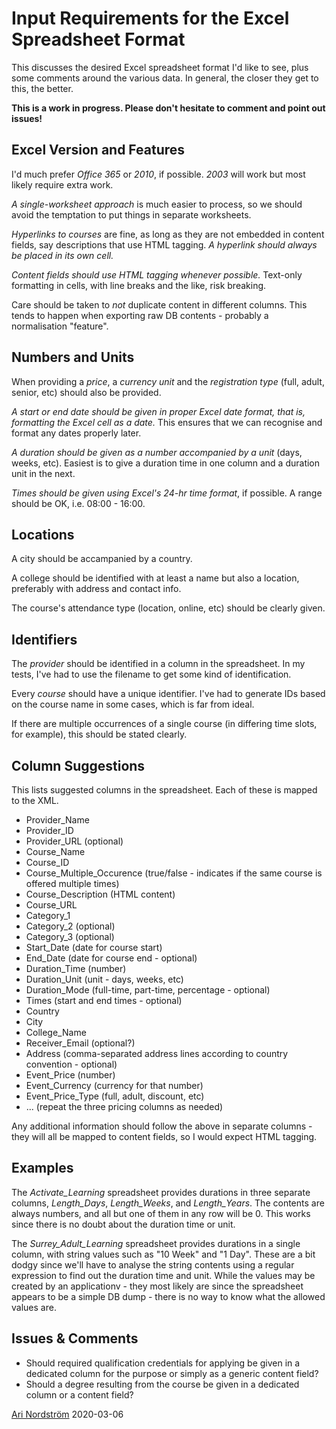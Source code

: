 # Input Requirements for the Excel Spreadsheet Format

This discusses the desired Excel spreadsheet format I'd like to see, plus some comments around the various data. In general, the closer they get to this, the better.

**This is a work in progress. Please don't hesitate to comment and point out issues!**


## Excel Version and Features

I'd much prefer *Office 365* or *2010*, if possible. *2003* will work but most likely require extra work.

*A single-worksheet approach* is much easier to process, so we should avoid the temptation to put things in separate worksheets.

*Hyperlinks to courses* are fine, as long as they are not embedded in content fields, say descriptions that use HTML tagging. *A hyperlink should always be placed in its own cell.*

*Content fields should use HTML tagging whenever possible.* Text-only formatting in cells, with line breaks and the like, risk breaking.

Care should be taken to *not* duplicate content in different columns. This tends to happen when exporting raw DB contents - probably a normalisation "feature".


## Numbers and Units

When providing a *price*, a *currency unit* and the *registration type* (full, adult, senior, etc) should also be provided.

*A start or end date should be given in proper Excel date format, that is, formatting the Excel cell as a date.* This ensures that we can recognise and format any dates properly later.

*A duration should be given as a number accompanied by a unit* (days, weeks, etc). Easiest is to give a duration time in one column and a duration unit in the next.

*Times should be given using Excel's 24-hr time format*, if possible. A range should be OK, i.e. 08:00 - 16:00.


## Locations

A city should be accampanied by a country.

A college should be identified with at least a name but also a location, preferably with address and contact info.

The course's attendance type (location, online, etc) should be clearly given.


## Identifiers

The *provider* should be identified in a column in the spreadsheet. In my tests, I've had to use the filename to get some kind of identification.

Every *course* should have a unique identifier. I've had to generate IDs based on the course name in some cases, which is far from ideal.

If there are multiple occurrences of a single course (in differing time slots, for example), this should be stated clearly. 


## Column Suggestions

This lists suggested columns in the spreadsheet. Each of these is mapped to the XML.

* Provider_Name
* Provider_ID
* Provider_URL (optional)
* Course_Name
* Course_ID
* Course_Multiple_Occurence (true/false - indicates if the same course is offered multiple times)
* Course_Description (HTML content)
* Course_URL
* Category_1
* Category_2 (optional)
* Category_3 (optional)
* Start_Date (date for course start)
* End_Date (date for course end - optional)
* Duration_Time (number)
* Duration_Unit (unit - days, weeks, etc)
* Duration_Mode (full-time, part-time, percentage - optional)
* Times (start and end times - optional)
* Country
* City
* College_Name
* Receiver_Email (optional?)
* Address (comma-separated address lines according to country convention - optional)
* Event_Price (number)
* Event_Currency (currency for that number)
* Event_Price_Type (full, adult, discount, etc)
* ... (repeat the three pricing columns as needed)

Any additional information should follow the above in separate columns - they will all be mapped to content fields, so I would expect HTML tagging.


## Examples

The *Activate_Learning* spreadsheet provides durations in three separate columns, *Length_Days*, *Length_Weeks*, and *Length_Years*. The contents are always numbers, and all but one of them in any row will be 0. This works since there is no doubt about the duration time or unit.

The *Surrey_Adult_Learning* spreadsheet provides durations in a single column, with string values such as "10 Week" and "1 Day". These are a bit dodgy since we'll have to analyse the string contents using a regular expression to find out the duration time and unit. While the values may be created by an applicationv - they most likely are since the spreadsheet appears to be a simple DB dump - there is no way to know what the allowed values are.


## Issues & Comments

* Should required qualification credentials for applying be given in a dedicated column for the purpose or simply as a generic content field?
* Should a degree resulting from the course be given in a dedicated column or a content field?


[Ari Nordström](mailto:ari.nordstrom@gmail.com)
2020-03-06


